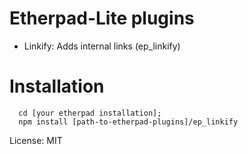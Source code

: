 # Etherpad-Lite plugins

- Linkify: Adds internal links (ep_linkify)


# Installation
```
  cd [your etherpad installation];
  npm install [path-to-etherpad-plugins]/ep_linkify
```
License: MIT
